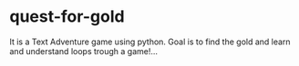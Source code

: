 # quest-for-gold
It is a Text Adventure game using python. Goal is to find the gold and learn and understand loops trough a game!...
